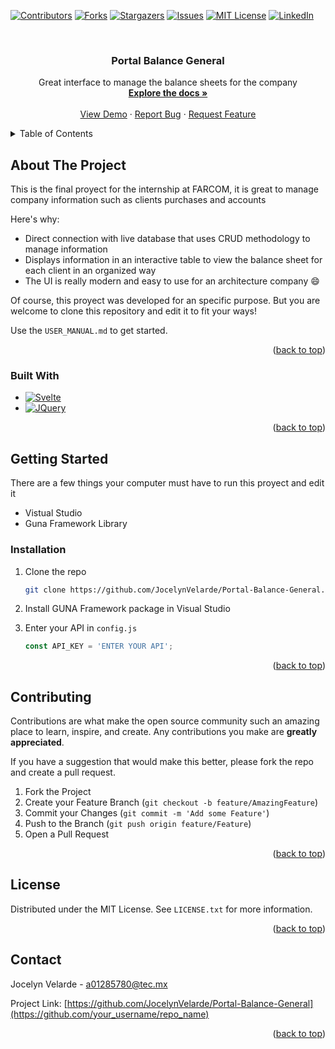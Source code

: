 
<a name="Portal Balance General"></a>

[![Contributors][contributors-shield]][contributors-url]
[![Forks][forks-shield]][forks-url]
[![Stargazers][stars-shield]][stars-url]
[![Issues][issues-shield]][issues-url]
[![MIT License][license-shield]][license-url]
[![LinkedIn][linkedin-shield]][linkedin-url]



<!-- PROJECT LOGO -->
<br />
<div align="center">
  <a href="https://github.com/JocelynVelarde/Portal-Balance-General">
  </a>

  <h3 align="center">Portal Balance General</h3>

  <p align="center">
    Great interface to manage the balance sheets for the company 
    <br />
    <a href="https://github.com/JocelynVelarde/Portal-Balance-General"><strong>Explore the docs »</strong></a>
    <br />
    <br />
    <a href="https://github.com/JocelynVelarde/Portal-Balance-General">View Demo</a>
    ·
    <a href="https://github.com/JocelynVelarde/Portal-Balance-General/issues">Report Bug</a>
    ·
    <a href="https://github.com/JocelynVelarde/Portal-Balance-General/issues">Request Feature</a>
  </p>
</div>



<!-- TABLE OF CONTENTS -->
<details>
  <summary>Table of Contents</summary>
  <ol>
    <li>
      <a href="#about-the-project">About The Project</a>
      <ul>
        <li><a href="#built-with">Built With</a></li>
      </ul>
    </li>
    <li>
      <a href="#getting-started">Getting Started</a>
      <ul>
        <li><a href="#prerequisites">Prerequisites</a></li>
        <li><a href="#installation">Installation</a></li>
      </ul>
    </li>
    <li><a href="#contributing">Contributing</a></li>
    <li><a href="#license">License</a></li>
    <li><a href="#contact">Contact</a></li>
  </ol>
</details>



<!-- ABOUT THE PROJECT -->
## About The Project

This is the final proyect for the internship at FARCOM, it is great to manage company information such as clients purchases and accounts

Here's why:
* Direct connection with live database that uses CRUD methodology to manage information
* Displays information in an interactive table to view the balance sheet for each client in an organized way
* The UI is really modern and easy to use for an architecture company :smile:

Of course, this proyect was developed for an specific purpose. But you are welcome to clone this repository and edit it to fit your ways!

Use the `USER_MANUAL.md` to get started.

<p align="right">(<a href="#readme-top">back to top</a>)</p>



### Built With

* [![Svelte][Svelte.dev]][Svelte-url]
* [![JQuery][JQuery.com]][JQuery-url]

<p align="right">(<a href="#readme-top">back to top</a>)</p>



<!-- GETTING STARTED -->
## Getting Started

There are a few things your computer must have to run this proyect and edit it 
- Vistual Studio 
- Guna Framework Library 

### Installation

1. Clone the repo
   ```sh
   git clone https://github.com/JocelynVelarde/Portal-Balance-General.git
   ```
3. Install GUNA Framework package in Visual Studio 

4. Enter your API in `config.js`
   ```js
   const API_KEY = 'ENTER YOUR API';
   ```

<p align="right">(<a href="#readme-top">back to top</a>)</p>

<!-- CONTRIBUTING -->
## Contributing

Contributions are what make the open source community such an amazing place to learn, inspire, and create. Any contributions you make are **greatly appreciated**.

If you have a suggestion that would make this better, please fork the repo and create a pull request. 

1. Fork the Project
2. Create your Feature Branch (`git checkout -b feature/AmazingFeature`)
3. Commit your Changes (`git commit -m 'Add some Feature'`)
4. Push to the Branch (`git push origin feature/Feature`)
5. Open a Pull Request

<p align="right">(<a href="#readme-top">back to top</a>)</p>



<!-- LICENSE -->
## License

Distributed under the MIT License. See `LICENSE.txt` for more information.

<p align="right">(<a href="#readme-top">back to top</a>)</p>



<!-- CONTACT -->
## Contact

Jocelyn Velarde - a01285780@tec.mx

Project Link: [https://github.com/JocelynVelarde/Portal-Balance-General](https://github.com/your_username/repo_name)

<p align="right">(<a href="#readme-top">back to top</a>)</p>

<!-- MARKDOWN LINKS & IMAGES -->

[contributors-shield]: https://img.shields.io/github/contributors/JocelynVelarde/Portal-Balance-General.svg?style=for-the-badge
[contributors-url]: https://github.com/JocelynVelarde/Portal-Balance-General/graphs/contributors
[forks-shield]: https://img.shields.io/github/forks/JocelynVelarde/Portal-Balance-General.svg?style=for-the-badge
[forks-url]: https://github.com/JocelynVelarde/Portal-Balance-General/network/members
[stars-shield]: https://img.shields.io/github/stars/JocelynVelarde/Portal-Balance-General.svg?style=for-the-badge
[stars-url]: https://github.com/JocelynVelarde/Portal-Balance-General/stargazers
[issues-shield]: https://img.shields.io/github/issues/JocelynVelarde/Portal-Balance-General.svg?style=for-the-badge
[issues-url]: https://github.com/JocelynVelarde/Portal-Balance-General/issues
[license-shield]: https://img.shields.io/badge/LICENSE-MIT-pink
[license-url]: https://github.com/JocelynVelarde/Portal-Balance-General/LICENSE.txt
[linkedin-shield]: https://img.shields.io/badge/-LinkedIn-black.svg?style=for-the-badge&logo=linkedin&colorB=555
[linkedin-url]: https://linkedin.com/in/JocelynVelarde
[Svelte.dev]: https://img.shields.io/badge/SQLite-%20%20-yellow
[Svelte-url]: https://www.sqlite.org/index.html
[JQuery.com]: https://img.shields.io/badge/C%23-%20-green
[JQuery-url]: https://learn.microsoft.com/es-es/dotnet/csharp/


